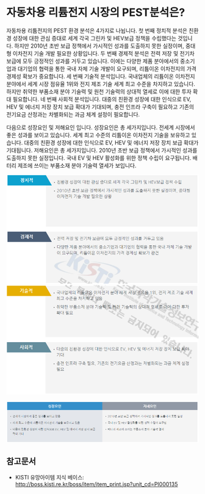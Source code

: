 # 자동차용 리튬전지 시장의 PEST분석은?

자동차용 리튬전지의 PEST 환경 분석은 4가지로 나뉩니다. 
첫 번째 정치적 분석은 친환경 성장에 대한 관심 증대로 세계 각국 그린카 및 HEV보급 정책을 수립했다는 것입니다. 하지만 2010년 초반 보급 정책에서 가시적인 성과를 도출하지 못한 실정이며, 중대형 이차전지 기술 개발 필요한 상황입니다.
두 번째 경제적 분석은 전력 저장 및 전기차 보급에 모두 긍정적인 성과를 거두고 있습니다. 이에는 다양한 제품 분야에서의 중소기업과 대기업의 협력을 통한 국내 자체 기술 개발이 요구되며, 리튬이온 이차전지의 가격 경제성 확보가 중요합니다.
세 번째 기술적 분석입니다. 국내업체의 리튬이온 이차전지 분야에서 세계 시장 점유율 1위와 전지 제조 기술 세계 최고 수준을 차지하고 있습니다. 하지만 취약한 부품소재 분야 기술력 및 원천 기술력의 상대적 열세로 이에 대한 투자 확대 필요합니다.
네 번째 사회적 분석입니다. 대중의 친환경 성장에 대한 인식으로 EV, HEV 및 에너지 저장 장치 보급 확대가 기대되며, 충전 인프라 구축이 필요하고 기존의 전기요금 산정과는 차별화되는 과금 체계 설정이 필요합니다.

다음으로 성장요인 및 저해요인 입니다.
성장요인은 총 세가지입니다.
전세계 시장에서 좋은 성과를 보이고 있습니다.
세계 최고 수준의 리튬이온 이차전지 기술을 보유하고 있습니다.
대중의 친환경 성장에 대한 인식으로 EV, HEV 및 에너지 저장 장치 보급 확대가 기대됩니다.
저해요인은 총 세가지입니다.
2010년 초반 보급 정책에서 가시적인 성과를 도출하지 못한 실정입니다.
국내 EV 및 HEV 활성화를 위한 정책 수립이 요구됩니다.
배터리 제조에 쓰이는 부품소재 분야 기술력 열세가 보입니다.

![](./images/자동차용리튬전지_Q13_4_1.PNG)
![](./images/자동차용리튬전지_Q13_4_1_.PNG)

![](./images/자동차용리튬전지_Q13_4_1__.PNG)


## 참고문서
- KISTI 유망아이템 지식 베이스: http://boss.kisti.re.kr/boss/item/item_print.jsp?unit_cd=PI000135